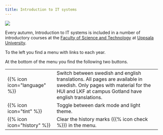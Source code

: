 ```yaml
---
title: Introduction to IT systems
---
```




![](images/uu-full-logo-dark.png?classes=uu-full-logo)


Every autumn, Introduction to IT systems is included in a number of introductory courses at the [Faculty of Science and Technology][teknat] at [Uppsala University][uu].


[uu]:       https://www.uu.se/en
[teknat]:   https://www.uu.se/en/students/faculty/science-and-technology

To the left you find a menu with links to each year. 

At the bottom of the menu you find the following two buttons. 

<table class="icon-list">
<tr>
  <td>
   {{% icon icon="language" %}}
  </td>
  <td>
  Switch between swedish and english translations. All pages are available in swedish. Only pages with material for the HUI and LKF at campus Gotland have english translations. 
  </td>
</tr>
<tr>
  <td>
 {{% icon icon="tint" %}}
  </td>
  <td>
    Toggle between dark mode and light theme. 
  </td>
</tr>
<tr>
  <td>
   {{% icon icon="history" %}}
  </td>
  <td>
    Clear the history marks ({{% icon check %}}) in the menu.
  </td>
</tr>
</table>